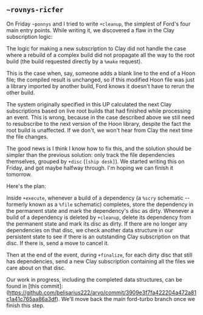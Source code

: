 ## `~rovnys-ricfer`
On Friday `~ponnys` and I tried to write `+cleanup`, the simplest of Ford's four main entry points. While writing it, we discovered a flaw in the Clay subscription logic:

The logic for making a new subscription to Clay did not handle the case where a rebuild of a complex build did not propagate all the way to the root build (the build requested directly by a `%make` request). 

This is the case when, say, someone adds a blank line to the end of a Hoon file; the compiled result is unchanged, so if this modified Hoon file was just a library imported by another build, Ford knows it doesn't have to rerun the other build.

The system originally specified in this UP calculated the next Clay subscriptions based on live root builds that had finished while processing an event. This is wrong, because in the case described above we still need to resubscribe to the next version of the Hoon library, despite the fact the root build is unaffected. If we don't, we won't hear from Clay the next time the file changes.

The good news is I think I know how to fix this, and the solution should be simpler than the previous solution: only track the file dependencies themselves, grouped by `+disc` (`[ship desk]`). We started writing this on Friday, and got maybe halfway through. I'm hoping we can finish it tomorrow.

Here's the plan:

Inside `+execute`, whenever a build of a dependency (a `%scry` schematic -- formerly known as a `%file` schematic) completes, store the dependency in the permanent state and mark the dependency's disc as dirty. Whenever a build of a dependency is deleted by `+cleanup`, delete its dependency from the permanent state and mark its disc as dirty. If there are no longer any dependencies on that disc, we check another data structure in our persistent state to see if there is an outstanding Clay subscription on that disc. If there is, send a move to cancel it.

Then at the end of the event, during `+finalize`, for each dirty disc that still has dependencies, send a new Clay subscription containing all the files we care about on that disc.

Our work in progress, including the completed data structures, can be found in [this commit]: (https://github.com/belisarius222/arvo/commit/3909e3f7fa422204a472a81c1a41c765aa86a3df). We'll move back the main ford-turbo branch once we finish this step.